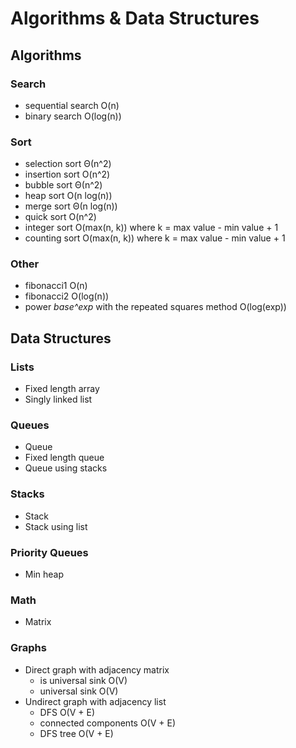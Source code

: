 # Algorithms & Data Structures  

## Algorithms

### Search
- sequential search O(n)
- binary search O(log(n))

### Sort
- selection sort Θ(n^2)
- insertion sort O(n^2)
- bubble sort Θ(n^2)
- heap sort O(n log(n))
- merge sort Θ(n log(n))
- quick sort O(n^2)
- integer sort O(max(n, k))  where k = max value - min value + 1
- counting sort O(max(n, k))  where k = max value - min value + 1

### Other
- fibonacci1 O(n)
- fibonacci2 O(log(n))
- power *base^exp* with the repeated squares method O(log(exp))

## Data Structures
### Lists
- Fixed length array
- Singly linked list
### Queues 
- Queue
- Fixed length queue
- Queue using stacks
### Stacks
- Stack
- Stack using list
### Priority Queues
- Min heap
### Math
- Matrix
### Graphs 
- Direct graph with adjacency matrix
  - is universal sink O(V)
  - universal sink O(V)
- Undirect graph with adjacency list
  - DFS O(V + E)
  - connected components O(V + E)
  - DFS tree O(V + E)
